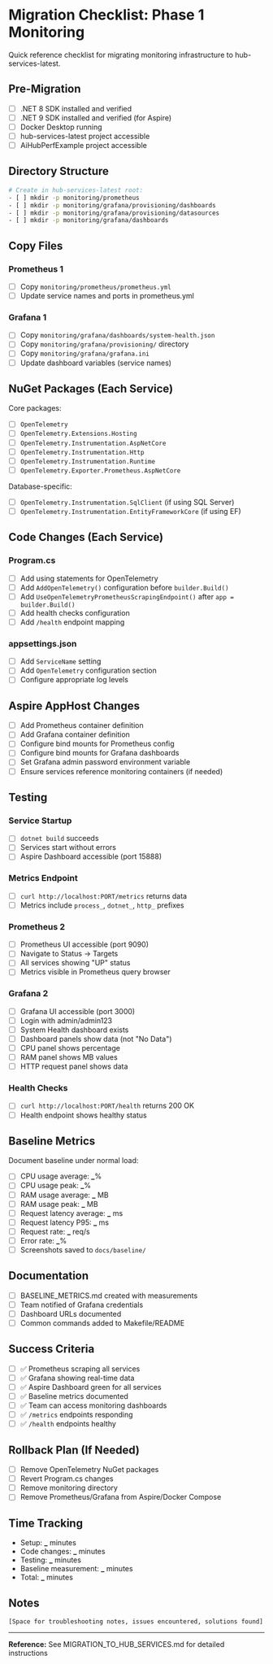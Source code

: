 # Migration Checklist: Phase 1 Monitoring

Quick reference checklist for migrating monitoring infrastructure to hub-services-latest.

## Pre-Migration

- [ ] .NET 8 SDK installed and verified
- [ ] .NET 9 SDK installed and verified (for Aspire)
- [ ] Docker Desktop running
- [ ] hub-services-latest project accessible
- [ ] AiHubPerfExample project accessible

## Directory Structure

```bash
# Create in hub-services-latest root:
- [ ] mkdir -p monitoring/prometheus
- [ ] mkdir -p monitoring/grafana/provisioning/dashboards
- [ ] mkdir -p monitoring/grafana/provisioning/datasources
- [ ] mkdir -p monitoring/grafana/dashboards
```

## Copy Files

### Prometheus 1

- [ ] Copy `monitoring/prometheus/prometheus.yml`
- [ ] Update service names and ports in prometheus.yml

### Grafana 1

- [ ] Copy `monitoring/grafana/dashboards/system-health.json`
- [ ] Copy `monitoring/grafana/provisioning/` directory
- [ ] Copy `monitoring/grafana/grafana.ini`
- [ ] Update dashboard variables (service names)

## NuGet Packages (Each Service)

Core packages:

- [ ] `OpenTelemetry`
- [ ] `OpenTelemetry.Extensions.Hosting`
- [ ] `OpenTelemetry.Instrumentation.AspNetCore`
- [ ] `OpenTelemetry.Instrumentation.Http`
- [ ] `OpenTelemetry.Instrumentation.Runtime`
- [ ] `OpenTelemetry.Exporter.Prometheus.AspNetCore`

Database-specific:

- [ ] `OpenTelemetry.Instrumentation.SqlClient` (if using SQL Server)
- [ ] `OpenTelemetry.Instrumentation.EntityFrameworkCore` (if using EF)

## Code Changes (Each Service)

### Program.cs

- [ ] Add using statements for OpenTelemetry
- [ ] Add `AddOpenTelemetry()` configuration before `builder.Build()`
- [ ] Add `UseOpenTelemetryPrometheusScrapingEndpoint()` after `app = builder.Build()`
- [ ] Add health checks configuration
- [ ] Add `/health` endpoint mapping

### appsettings.json

- [ ] Add `ServiceName` setting
- [ ] Add `OpenTelemetry` configuration section
- [ ] Configure appropriate log levels

## Aspire AppHost Changes

- [ ] Add Prometheus container definition
- [ ] Add Grafana container definition
- [ ] Configure bind mounts for Prometheus config
- [ ] Configure bind mounts for Grafana dashboards
- [ ] Set Grafana admin password environment variable
- [ ] Ensure services reference monitoring containers (if needed)

## Testing

### Service Startup

- [ ] `dotnet build` succeeds
- [ ] Services start without errors
- [ ] Aspire Dashboard accessible (port 15888)

### Metrics Endpoint

- [ ] `curl http://localhost:PORT/metrics` returns data
- [ ] Metrics include `process_`, `dotnet_`, `http_` prefixes

### Prometheus 2

- [ ] Prometheus UI accessible (port 9090)
- [ ] Navigate to Status → Targets
- [ ] All services showing "UP" status
- [ ] Metrics visible in Prometheus query browser

### Grafana 2

- [ ] Grafana UI accessible (port 3000)
- [ ] Login with admin/admin123
- [ ] System Health dashboard exists
- [ ] Dashboard panels show data (not "No Data")
- [ ] CPU panel shows percentage
- [ ] RAM panel shows MB values
- [ ] HTTP request panel shows data

### Health Checks

- [ ] `curl http://localhost:PORT/health` returns 200 OK
- [ ] Health endpoint shows healthy status

## Baseline Metrics

Document baseline under normal load:

- [ ] CPU usage average: **\_**%
- [ ] CPU usage peak: **\_**%
- [ ] RAM usage average: **\_** MB
- [ ] RAM usage peak: **\_** MB
- [ ] Request latency average: **\_** ms
- [ ] Request latency P95: **\_** ms
- [ ] Request rate: **\_** req/s
- [ ] Error rate: **\_**%
- [ ] Screenshots saved to `docs/baseline/`

## Documentation

- [ ] BASELINE_METRICS.md created with measurements
- [ ] Team notified of Grafana credentials
- [ ] Dashboard URLs documented
- [ ] Common commands added to Makefile/README

## Success Criteria

- [ ] ✅ Prometheus scraping all services
- [ ] ✅ Grafana showing real-time data
- [ ] ✅ Aspire Dashboard green for all services
- [ ] ✅ Baseline metrics documented
- [ ] ✅ Team can access monitoring dashboards
- [ ] ✅ `/metrics` endpoints responding
- [ ] ✅ `/health` endpoints healthy

## Rollback Plan (If Needed)

- [ ] Remove OpenTelemetry NuGet packages
- [ ] Revert Program.cs changes
- [ ] Remove monitoring directory
- [ ] Remove Prometheus/Grafana from Aspire/Docker Compose

## Time Tracking

- Setup: **\_** minutes
- Code changes: **\_** minutes
- Testing: **\_** minutes
- Baseline measurement: **\_** minutes
- Total: **\_** minutes

## Notes

```text
[Space for troubleshooting notes, issues encountered, solutions found]
```

---

**Reference:** See MIGRATION_TO_HUB_SERVICES.md for detailed instructions
